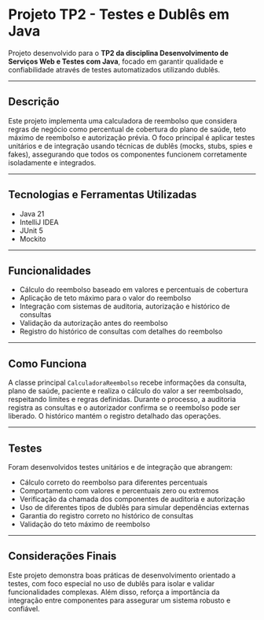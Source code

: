 # Projeto TP2 - Testes e Dublês em Java

Projeto desenvolvido para o **TP2 da disciplina Desenvolvimento de Serviços Web e Testes com Java**, focado em garantir qualidade e confiabilidade através de testes automatizados utilizando dublês.

---

## Descrição

Este projeto implementa uma calculadora de reembolso que considera regras de negócio como percentual de cobertura do plano de saúde, teto máximo de reembolso e autorização prévia. O foco principal é aplicar testes unitários e de integração usando técnicas de dublês (mocks, stubs, spies e fakes), assegurando que todos os componentes funcionem corretamente isoladamente e integrados.

---

## Tecnologias e Ferramentas Utilizadas
- Java 21
- IntelliJ IDEA
- JUnit 5
- Mockito

---

## Funcionalidades

- Cálculo do reembolso baseado em valores e percentuais de cobertura  
- Aplicação de teto máximo para o valor do reembolso  
- Integração com sistemas de auditoria, autorização e histórico de consultas  
- Validação da autorização antes do reembolso  
- Registro do histórico de consultas com detalhes do reembolso  

---

## Como Funciona

A classe principal `CalculadoraReembolso` recebe informações da consulta, plano de saúde, paciente e realiza o cálculo do valor a ser reembolsado, respeitando limites e regras definidas. Durante o processo, a auditoria registra as consultas e o autorizador confirma se o reembolso pode ser liberado. O histórico mantém o registro detalhado das operações.

---

## Testes

Foram desenvolvidos testes unitários e de integração que abrangem:

- Cálculo correto do reembolso para diferentes percentuais  
- Comportamento com valores e percentuais zero ou extremos  
- Verificação da chamada dos componentes de auditoria e autorização  
- Uso de diferentes tipos de dublês para simular dependências externas  
- Garantia do registro correto no histórico de consultas  
- Validação do teto máximo de reembolso  

---

## Considerações Finais

Este projeto demonstra boas práticas de desenvolvimento orientado a testes, com foco especial no uso de dublês para isolar e validar funcionalidades complexas. Além disso, reforça a importância da integração entre componentes para assegurar um sistema robusto e confiável.
